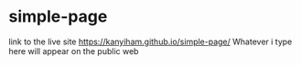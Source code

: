 # simple-page

link to the live site https://kanyiham.github.io/simple-page/
Whatever i type here will appear on the public web
